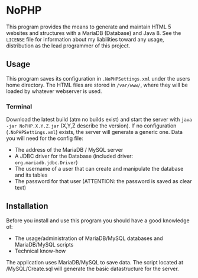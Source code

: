 # NoPHP
This program provides the means to generate and maintain HTML 5 websites and structures with a MariaDB (Database) and Java 8. See the `LICENSE` file for information about my liabilities toward any usage, distribution as the lead programmer of this project.
## Usage
This program saves its configuration in `.NoPHPSettings.xml` under the users home directory. The HTML files are stored in `/var/www/`, where they will be loaded by whatever webserver is used.
### Terminal
Download the latest build (atm no builds exist) and start the server with `java -jar NoPHP.X.Y.Z.jar` (X,Y,Z describe the version).
If no configuration (`.NoPHPSettings.xml`) exists, the server will generate a generic one.
Data you will need for the config file:
+ The address of the MariaDB / MySQL server
+ A JDBC driver for the Database (included driver: `org.mariadb.jdbc.Driver`)
+ The username of a user that can create and manipulate the database and its tables
+ The password for that user (ATTENTION: the password is saved as clear text)

## Installation
Before you install and use this program you should have a good knowledge of:
+ The usage/administration of MariaDB/MySQL databases and MariaDB/MySQL scripts
+ Technical know-how

The application uses MariaDB/MySQL to save data.
The script located at /MySQL/Create.sql will generate the basic datastructure for the server.

